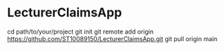 # LecturerClaimsApp
cd path/to/your/project
git init
git remote add origin https://github.com/ST10089150/LecturerClaimsApp.git
git pull origin main


